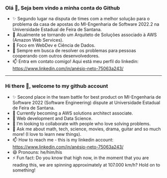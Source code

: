 ### Olá 👋, Seja bem vindo a minha conta do Github

<!--
**AnesioSousa/AnesioSousa** is a ✨ _special_ ✨ repository because its `README.md` (this file) appears on your GitHub profile.

Here are some ideas to get you started:
-->
- ✨ Segundo lugar na disputa de times com a melhor solução para o problema da casa de apostas do MI-Engenharia de Software 2022.2 na Universidade Estadual de Feira de Santana.
- 🔭 Atualmente se tornando um Arquiteto de Soluções associado à AWS (Amazon Web Services).
- 🌱 Foco em WebDev e Ciência de Dados.
- 👯 Sempre em busca de resolver os problemas para pessoas cooperando com outros desenvolvedores.
- 📫 Entra em contato comigo! Aqui está meu perfil do linkedin: https://www.linkedin.com/in/anésio-neto-75063a243/

<hr>

### Hi there 👋, welcome to my github account

<!--
**AnesioSousa/AnesioSousa** is a ✨ _special_ ✨ repository because its `README.md` (this file) appears on your GitHub profile.

Here are some ideas to get you started:
-->
- ✨ Second place in the team battle for best product on MI-Engenharia de Software 2022 (Software Engineering) dispute at Universidade Estadual de Feira de Santana.
- 🔭 Currently becoming a AWS solutions architect associate.
- 🌱 Web development and Data Science.
- 👯 I’m looking to collaborate with people who love solving problems.
- 💬 Ask me about math, tech, science, movies, drama, guitar and so much more! (I love to learn new things).
- 📫 How to reach me - this is my linkedin account: https://www.linkedin.com/in/anésio-neto-75063a243/
- 😄 Pronouns: he/him/his
- ⚡ Fun fact: Do you know that high now, in the moment that you are reading this, we are spinning approximately at 107.000 km/h? Hold on to something!
